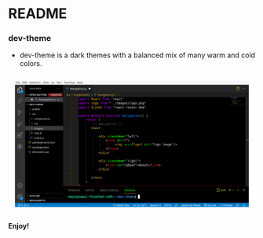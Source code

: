 # README
### dev-theme
* dev-theme is a dark themes with a balanced mix of many warm and cold colors.

![dev-theme](dev-theme.png "dev-theme")


**Enjoy!**
